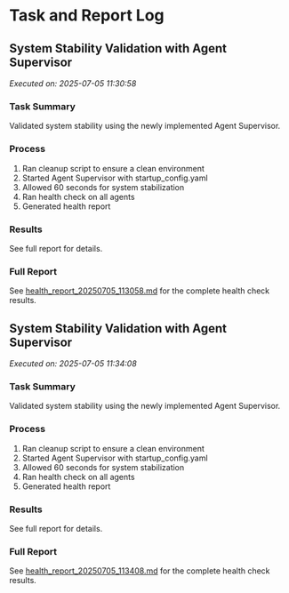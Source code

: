 # Task and Report Log

## System Stability Validation with Agent Supervisor
*Executed on: 2025-07-05 11:30:58*

### Task Summary
Validated system stability using the newly implemented Agent Supervisor.

### Process
1. Ran cleanup script to ensure a clean environment
2. Started Agent Supervisor with startup_config.yaml
3. Allowed 60 seconds for system stabilization
4. Ran health check on all agents
5. Generated health report

### Results
See full report for details.

### Full Report
See [health_report_20250705_113058.md](health_report_20250705_113058.md) for the complete health check results.

## System Stability Validation with Agent Supervisor
*Executed on: 2025-07-05 11:34:08*

### Task Summary
Validated system stability using the newly implemented Agent Supervisor.

### Process
1. Ran cleanup script to ensure a clean environment
2. Started Agent Supervisor with startup_config.yaml
3. Allowed 60 seconds for system stabilization
4. Ran health check on all agents
5. Generated health report

### Results
See full report for details.

### Full Report
See [health_report_20250705_113408.md](health_report_20250705_113408.md) for the complete health check results.
